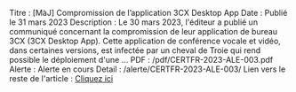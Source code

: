 
Titre : [MàJ] Compromission de l’application 3CX Desktop App
Date : Publié le 31 mars 2023
Description : Le 30 mars 2023, l'éditeur a publié un communiqué concernant la compromission de leur application de bureau 3CX (3CX Desktop App). Cette application de conférence vocale et vidéo, dans certaines versions, est infectée par un cheval de Troie qui rend possible le déploiement d'une …
PDF : /pdf/CERTFR-2023-ALE-003.pdf
Alerte : Alerte en cours
Detail : /alerte/CERTFR-2023-ALE-003/
Lien vers le reste de l'article : <a href='/alerte/CERTFR-2023-ALE-003/'>Cliquez ici</a>

